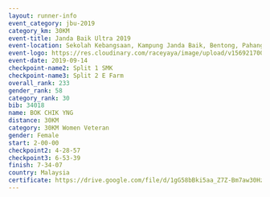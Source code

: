 ```yaml
---
layout: runner-info 
event_category: jbu-2019 
category_km: 30KM 
event-title: Janda Baik Ultra 2019 
event-location: Sekolah Kebangsaan, Kampung Janda Baik, Bentong, Pahang, Malaysia 
event-logo: https://res.cloudinary.com/raceyaya/image/upload/v1569217009/logo/janda-baik_vch1pc.jpg 
event-date: 2019-09-14 
checkpoint-name2: Split 1 SMK 
checkpoint-name3: Split 2 E Farm 
overall_rank: 233
gender_rank: 58
category_rank: 30
bib: 34018
name: BOK CHIK YNG
distance: 30KM
category: 30KM Women Veteran
gender: Female
start: 2-00-00
checkpoint2: 4-28-57
checkpoint3: 6-53-39
finish: 7-34-07
country: Malaysia
certificate: https://drive.google.com/file/d/1gG58bBki5aa_Z7Z-Bm7aw30HzXlles4b/view?usp=sharing
---
```

